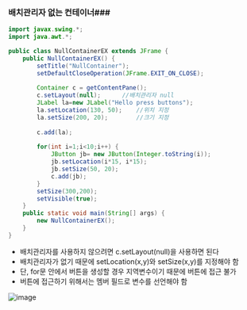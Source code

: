### 배치관리자 없는 컨테이너###



~~~java
import javax.swing.*;
import java.awt.*;

public class NullContainerEX extends JFrame {
	public NullContainerEX() {
		setTitle("NullContainer");
		setDefaultCloseOperation(JFrame.EXIT_ON_CLOSE);
		
		Container c = getContentPane();
		c.setLayout(null);		//배치관리자 null
		JLabel la=new JLabel("Hello press buttons");
		la.setLocation(130, 50);	//위치 지정
		la.setSize(200, 20);		//크기 지정
		
		c.add(la);
		
		for(int i=1;i<10;i++) {
			JButton jb= new JButton(Integer.toString(i));
			jb.setLocation(i*15, i*15);
			jb.setSize(50, 20);
			c.add(jb);
		}
		setSize(300,200);
		setVisible(true);
	}
	public static void main(String[] args) {
		new NullContainerEX();
	}
}
~~~



- 배치관리자를 사용하지 않으려면 c.setLayout(null)을 사용하면 된다
- 배치관리자가 없기 때문에 setLocation(x,y)와 setSize(x,y)를 지정해야 함
- 단, for문 안에서 버튼을 생성할 경우 지역변수이기 때문에 버튼에 접근 불가
- 버튼에 접근하기 위해서는 멤버 필드로 변수를 선언해야 함



![image](https://user-images.githubusercontent.com/45009100/69338686-120af080-0ca7-11ea-8383-5ab6a3b5366d.png)